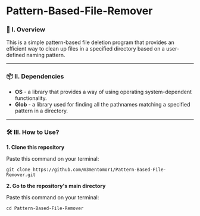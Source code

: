 # Pattern-Based-File-Remover

### 🧐 I. Overview
This is a simple pattern-based file deletion program that provides an efficient way to clean up files in a specified directory based on a user-defined naming pattern.

----------------------

### 📦 II. Dependencies
- **OS** - a library that provides a way of using operating system-dependent functionality. 
- **Glob** - a library used for finding all the pathnames matching a specified pattern in a directory. 

----------------------

### 🛠️ III. How to Use?

**1. Clone this repository**

   Paste this command on your terminal: 
   ```
   git clone https://github.com/m3mentomor1/Pattern-Based-File-Remover.git
   ```

**2. Go to the repository's main directory**
   
   Paste this command on your terminal:
   ```
   cd Pattern-Based-File-Remover
   ```

